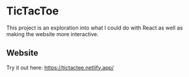 # TicTacToe

This project is an exploration into what I could do with React as well as making the website more interactive.

## Website

Try it out here: https://tictactee.netlify.app/
